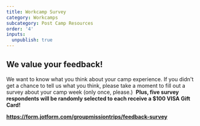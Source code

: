 ```yaml
---
title: Workcamp Survey
category: Workcamps
subcategory: Post Camp Resources
order: '4'
inputs:
  unpublish: true
---
```

## We value your feedback!

We want to know what you think about your camp experience. If you didn't get a chance to tell us what you think, please take a moment to fill out a survey about your camp week (only once, please.) &nbsp;**Plus, five survey respondents will be randomly selected to each receive a $100 VISA Gift Card!**

<div><div><div><p><a target="_blank" href="https://form.jotform.com/groupmissiontrips/feedback-survey"><strong>https://form.jotform.com/groupmissiontrips/feedback-survey</strong></a></p></div></div></div>
